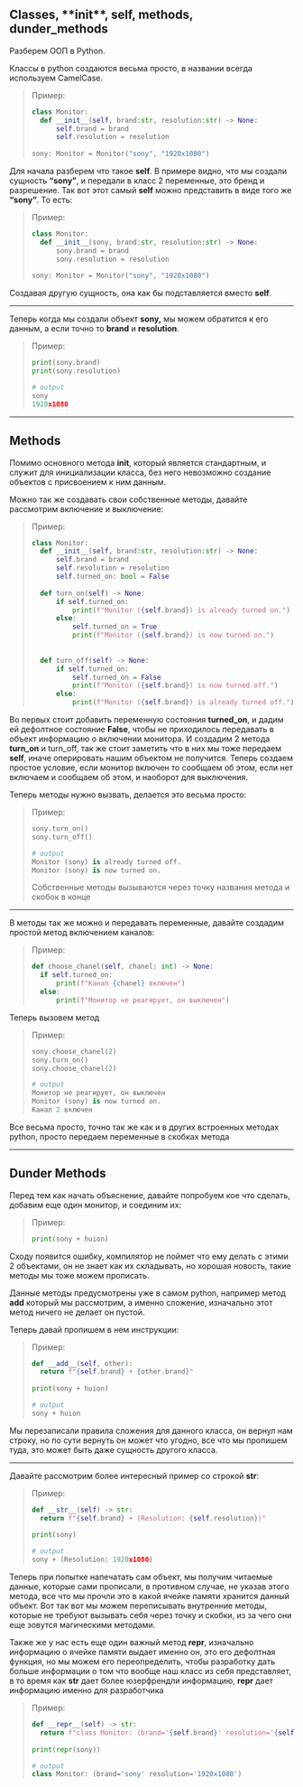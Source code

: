 ## Classes, __**init__**, self, methods, __**dunder_methods**__

Разберем ООП в Python. 

Классы в python создаются весьма просто, в названии всегда используем CamelCase.

> Пример:
> 
> 
> ```python
> class Monitor:
> 	def __init__(self, brand:str, resolution:str) -> None:
> 		self.brand = brand
> 		self.resolution = resolution
> 		
> sony: Monitor = Monitor("sony", "1920x1080")
> ```
> 

Для начала разберем что такое **self**. В примере видно, что мы создали сущность **“sony”**, и передали в класс 2 переменные, это бренд и разрешение. Так вот этот самый **self** можно представить в виде того же **“sony”**. То есть:

> Пример:
> 
> 
> ```python
> class Monitor:
> 	def __init__(sony, brand:str, resolution:str) -> None:
> 		sony.brand = brand
> 		sony.resolution = resolution
> 		
> sony: Monitor = Monitor("sony", "1920x1080")
> ```
> 

Создавая другую сущность, она как бы подставляется вместо **self**. 

---

Теперь когда мы создали объект **sony,** мы можем обратится к его данным, а если точно то **brand** и **resolution**. 

> Пример:
> 
> 
> ```python
> print(sony.brand)
> print(sony.resolution)
> 
> # output
> sony
> 1920x1080
> ```
> 

---

## Methods

Помимо основного метода __**init**__, который является стандартным, и служит для инициализации класса, без него невозможно создание объектов с присвоением к ним данным.

Можно так же создавать свои собственные методы, давайте рассмотрим включение  и выключение:

> Пример:
> 
> 
> ```python
> class Monitor:
> 	def __init__(self, brand:str, resolution:str) -> None:
> 		self.brand = brand
> 		self.resolution = resolution
> 		self.turned_on: bool = False
> 		
> 	def turn_on(self) -> None:
> 		if self.turned_on:
> 			print(f"Monitor ({self.brand}) is already turned on.")
> 		else:
> 			self.turned_on = True
> 			print(f"Monitor ({self.brand}) is now turned on.")
> 			
> 			
> 	def turn_off(self) -> None:
> 		if self.turned_on:
> 			self.turned_on = False
> 			print(f"Monitor ({self.brand}) is now turned off.")
> 		else:
> 			print(f"Monitor ({self.brand}) is already turned off.")
> ```
> 

Во первых стоит добавить переменную состояния **turned_on**, и дадим ей дефолтное состояние **False**, чтобы не приходилось передавать в объект информацию о включении монитора.  И создадим 2 метода **turn_on** и turn_off, так же стоит заметить что в них мы тоже передаем **self**, иначе оперировать нашим объектом не получится. Теперь создаем простое условие, если монитор включен то сообщаем об этом, если нет включаем и сообщаем об этом, и наоборот для выключения.

Теперь методы нужно вызвать, делается это весьма просто:

> Пример:
> 
> 
> ```python
> sony.turn_on()
> sony.turn_off()
> 
> # output
> Monitor (sony) is already turned off.
> Monitor (sony) is now turned on.
> ```
> 
> Собственные методы вызываются через точку названия метода и скобок в конце
> 

---

В методы так же можно и передавать переменные, давайте создадим простой метод включением каналов:

> Пример:
> 
> 
> ```python
> def choose_chanel(self, chanel: int) -> None:
> 	if self.turned_on:
> 		print(f"Канал {chanel} включен")
> 	else:
> 		print(f"Монитор не реагирует, он выключен")
> ```
> 

Теперь вызовем метод

> Пример:
> 
> 
> ```python
> sony.choose_chanel(2)
> sony.turn_on()
> sony.choose_chanel(2)
> 
> # output
> Монитор не реагирует, он выключен
> Monitor (sony) is now turned on.
> Канал 2 включен
> ```
> 

Все весьма просто, точно так же как и в других встроенных методах python, просто передаем переменные в скобках метода

---

## Dunder Methods

Перед тем как начать объяснение, давайте попробуем кое что сделать, добавим еще один монитор, и соединим их: 

> Пример:
> 
> 
> ```python
> print(sony + huion)
> ```
> 

Сходу появится ошибку, компилятор не поймет что ему делать с этими 2 объектами, он не знает как их складывать, но хорошая новость, такие методы мы тоже можем прописать.

Данные методы предусмотрены уже в самом python, например метод __**add**__ который мы рассмотрим, а именно сложение, изначально этот метод ничего не делает он пустой.

Теперь давай пропишем в нем инструкции:

> Пример:
> 
> 
> ```python
> def __add__(self, other): 
> 	return f"{self.brand} + {other.brand}"
> 	
> print(sony + huion)
> 
> # output
> sony + huion
> ```
> 

Мы перезаписали правила сложения для данного класса, он вернул нам строку, но по сути вернуть он может что угодно, все что мы пропишем туда, это может быть даже сущность другого класса.

---

Давайте рассмотрим более интересный пример со строкой __**str**__:

> Пример:
> 
> 
> ```python
> def __str__(self) -> str: 
> 	return f"{self.brand} + (Resolution: {self.resolution})"
> 	
> print(sony)
> 
> # output
> sony + (Resolution: 1920x1080)
> ```
> 

Теперь при попытке напечатать сам объект, мы получим читаемые данные, которые сами прописали, в противном случае, не указав этого метода, все что мы прочли это в какой ячейке памяти хранится данный объект. Вот так вот мы можем переписывать внутренние методы, которые не требуют вызывать себя через точку и скобки, из за чего они еще зовутся магическими методами. 

Также же у нас есть еще один важный метод __**repr**__, изначально информацию о ячейке памяти выдает именно он, это его дефолтная функция, но мы можем его переопределить, чтобы разработку дать больше информации о том что вообще наш класс из себя представляет, в то время как __**str**__ дает более юзерфрендли информацию, __**repr**__ дает информацию именно для разработчика

> Пример:
> 
> 
> ```python
> def __repr__(self) -> str: 
> 	return f"class Monitor: (brand='{self.brand}' resolution='{self.resolution}')"
> 	
> print(repr(sony))
> 
> # output
> class Monitor: (brand='sony' resolution='1920x1080')
> ```
>